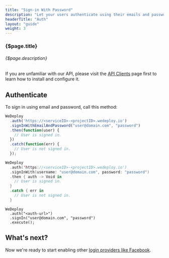 ```yaml
---
title: "Sign-in With Password"
description: "Let your users authenticate using their emails and passwords."
headerTitle: "Auth"
layout: "guide"
weight: 3
---
```


### {$page.title}

###### {$page.description}

<aside>

If you are unfamiliar with our API, please visit the [API Clients](/docs/intro/api-clients/) page first to learn how to install and configure it.

</aside>

<article id="1">

## Authenticate

To sign in using email and password, call this method:

```javascript
WeDeploy
  .auth('https://<serviceID>-<projectID>.wedeploy.io')
  .signInWithEmailAndPassword("user@domain.com", "password")
  .then(function(user) {
    // User is signed in.
  })
  .catch(function(err) {
    // User is not signed in.
  });
```
```swift
WeDeploy
  .auth('https://<serviceID>-<projectID>.wedeploy.io')
  .signInWith(username: "user@domain.com", password: "password")
  .then { auth -> Void in
    // User is signed in.
  }
  .catch { err in
    // User is not signed in.
  }
```
```text/x-java
WeDeploy
  .auth("<auth-url>")
  .signIn("user@domain.com", "password")
  .execute();
```

</article>

## What's next?

Now we're ready to start enabling other [login providers like Facebook](/docs/auth/sign-in-with-facebook/).
